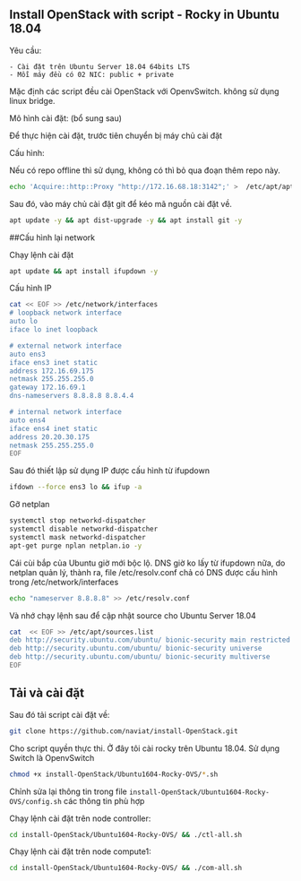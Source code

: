 ## Install OpenStack with script - Rocky in Ubuntu 18.04

Yêu cầu:

	- Cài đặt trên Ubuntu Server 18.04 64bits LTS
	- Mỗi máy đều có 02 NIC: public + private

Mặc định các script đều cài OpenStack với OpenvSwitch. không sử dụng linux bridge.

Mô hình cài đặt: (bổ sung sau)

Để thực hiện cài đặt, trước tiên chuyển bị máy chủ cài đặt

Cấu hình:

Nếu có repo offline thì sử dụng, không có thì bỏ qua đoạn thêm repo này.

```sh
echo 'Acquire::http::Proxy "http://172.16.68.18:3142";' >  /etc/apt/apt.conf
```

Sau đó, vào máy chủ cài đặt git để kéo mã nguồn cài đặt về.

```sh
apt update -y && apt dist-upgrade -y && apt install git -y
```

##Cấu hình lại network

Chạy lệnh cài đặt

```sh
apt update && apt install ifupdown -y
```

Cấu hình IP

```sh
cat << EOF >> /etc/network/interfaces
# loopback network interface
auto lo
iface lo inet loopback

# external network interface
auto ens3
iface ens3 inet static
address 172.16.69.175
netmask 255.255.255.0
gateway 172.16.69.1
dns-nameservers 8.8.8.8 8.8.4.4

# internal network interface
auto ens4
iface ens4 inet static
address 20.20.30.175
netmask 255.255.255.0
EOF
```

Sau đó thiết lập sử dụng IP được cấu hình từ ifupdown

```sh
ifdown --force ens3 lo && ifup -a
```

Gỡ netplan

```sh
systemctl stop networkd-dispatcher
systemctl disable networkd-dispatcher
systemctl mask networkd-dispatcher
apt-get purge nplan netplan.io -y
```

Cái cùi bắp của Ubuntu giờ mới bộc lộ. DNS giờ ko lấy từ ifupdown nữa, do netplan quản lý, thành ra, file /etc/resolv.conf chả có DNS được cấu hình trong /etc/network/interfaces

```sh
echo "nameserver 8.8.8.8" >> /etc/resolv.conf
```

Và nhớ chạy lệnh sau để cập nhật source cho Ubuntu Server 18.04

```sh
cat  << EOF >> /etc/apt/sources.list
deb http://security.ubuntu.com/ubuntu/ bionic-security main restricted
deb http://security.ubuntu.com/ubuntu/ bionic-security universe
deb http://security.ubuntu.com/ubuntu/ bionic-security multiverse
EOF
```

## Tải và cài đặt

Sau đó tải script cài đặt về:

```sh
git clone https://github.com/naviat/install-OpenStack.git
```

Cho script quyền thực thi. Ở đây tôi cài rocky trên Ubuntu 18.04. Sử dụng Switch là OpenvSwitch

```sh
chmod +x install-OpenStack/Ubuntu1604-Rocky-OVS/*.sh
```

Chỉnh sửa lại thông tin trong file `install-OpenStack/Ubuntu1604-Rocky-OVS/config.sh` các thông tin phù hợp

Chạy lệnh cài đặt trên node controller:

```sh
cd install-OpenStack/Ubuntu1604-Rocky-OVS/ && ./ctl-all.sh
```

Chạy lệnh cài đặt trên node compute1:

```sh
cd install-OpenStack/Ubuntu1604-Rocky-OVS/ && ./com-all.sh
```